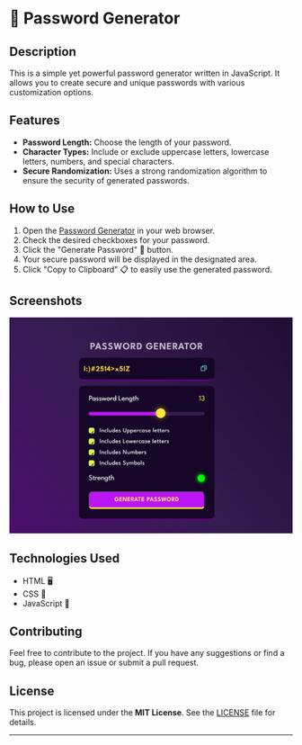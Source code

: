 # 🔐 Password Generator

## Description

This is a simple yet powerful password generator written in JavaScript. It allows you to create secure and unique passwords with various customization options.

## Features

- **Password Length:** Choose the length of your password.
- **Character Types:** Include or exclude uppercase letters, lowercase letters, numbers, and special characters.
- **Secure Randomization:** Uses a strong randomization algorithm to ensure the security of generated passwords.

## How to Use

1. Open the <a href="https://darshanchgit.github.io/Simple-Calculator/" target="_blank" rel="noopener noreferrer">Password Generator</a> in your web browser.
2. Check the desired checkboxes for your password.
3. Click the "Generate Password" 🔄 button.
4. Your secure password will be displayed in the designated area.
5. Click "Copy to Clipboard" 📋 to easily use the generated password.

## Screenshots

![Password Generator Screenshot](screenshot.png)

## Technologies Used

- HTML 🖥️
- CSS 🎨
- JavaScript 🚀

## Contributing

Feel free to contribute to the project. If you have any suggestions or find a bug, please open an issue or submit a pull request.

## License

This project is licensed under the **MIT License**. See the [LICENSE](LICENSE) file for details.

---
